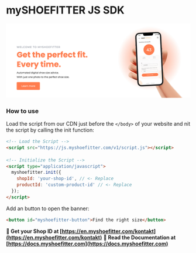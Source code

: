# mySHOEFITTER JS SDK

<a href="https://en.myshoefitter.com" target="_blank" className="banner-image">
  <img src="https://raw.githubusercontent.com/myshoefitter/js-sdk/main/.github/readme/promotion.jpg" alt="mySHOEFITTER Promotion Banner" />
</a>

### How to use
Load the script from our CDN just before the `</body>` of your website and nit the script by calling the init function:
```html
<!-- Load the Script -->
<script src="https://js.myshoefitter.com/v1/script.js"></script>

<!-- Initialize the Script -->
<script type="application/javascript">
  myshoefitter.init({
    shopId: 'your-shop-id', // <- Replace
    productId: 'custom-product-id' // <- Replace
  });
</script>
```

Add an button to open the banner:
```html
<button id="myshoefitter-button">Find the right size</button>
```

**🚀 Get your Shop ID at [https://en.myshoefitter.com/kontakt](https://en.myshoefitter.com/kontakt)**
**📖 Read the Documentation at [https://docs.myshoefitter.com](https://docs.myshoefitter.com)**